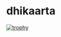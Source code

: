 # dhikaarta
[![trophy](https://github-profile-trophy.vercel.app/?username=dhikaarta)](https://github.com/ryo-ma/github-profile-trophy)
